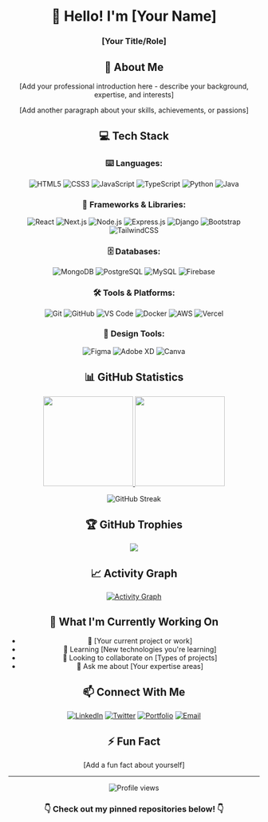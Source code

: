 <div align="center">

# 👋 Hello! I'm [Your Name]

### [Your Title/Role]

<!-- Add a banner image here if you have one -->
<!-- ![Banner](your-banner-url.png) -->

## 📖 About Me

[Add your professional introduction here - describe your background, expertise, and interests]

[Add another paragraph about your skills, achievements, or passions]

## 💻 Tech Stack

### ⌨️ Languages:

![HTML5](https://img.shields.io/badge/html5-%23E34F26.svg?style=for-the-badge&logo=html5&logoColor=white)
![CSS3](https://img.shields.io/badge/css3-%231572B6.svg?style=for-the-badge&logo=css3&logoColor=white)
![JavaScript](https://img.shields.io/badge/javascript-%23323330.svg?style=for-the-badge&logo=javascript&logoColor=%23F7DF1E)
![TypeScript](https://img.shields.io/badge/typescript-%23007ACC.svg?style=for-the-badge&logo=typescript&logoColor=white)
![Python](https://img.shields.io/badge/python-3670A0?style=for-the-badge&logo=python&logoColor=ffdd54)
![Java](https://img.shields.io/badge/java-%23ED8B00.svg?style=for-the-badge&logo=openjdk&logoColor=white)
<!-- Add more languages you use -->

### 📗 Frameworks & Libraries:

![React](https://img.shields.io/badge/react-%2320232a.svg?style=for-the-badge&logo=react&logoColor=%2361DAFB)
![Next.js](https://img.shields.io/badge/Next-black?style=for-the-badge&logo=next.js&logoColor=white)
![Node.js](https://img.shields.io/badge/node.js-6DA55F?style=for-the-badge&logo=node.js&logoColor=white)
![Express.js](https://img.shields.io/badge/express.js-%23404d59.svg?style=for-the-badge&logo=express&logoColor=%2361DAFB)
![Django](https://img.shields.io/badge/django-%23092E20.svg?style=for-the-badge&logo=django&logoColor=white)
![Bootstrap](https://img.shields.io/badge/bootstrap-%238511FA.svg?style=for-the-badge&logo=bootstrap&logoColor=white)
![TailwindCSS](https://img.shields.io/badge/tailwindcss-%2338B2AC.svg?style=for-the-badge&logo=tailwind-css&logoColor=white)
<!-- Add more frameworks -->

### 🗄️ Databases:

![MongoDB](https://img.shields.io/badge/MongoDB-%234ea94b.svg?style=for-the-badge&logo=mongodb&logoColor=white)
![PostgreSQL](https://img.shields.io/badge/postgres-%23316192.svg?style=for-the-badge&logo=postgresql&logoColor=white)
![MySQL](https://img.shields.io/badge/mysql-%2300f.svg?style=for-the-badge&logo=mysql&logoColor=white)
![Firebase](https://img.shields.io/badge/firebase-%23039BE5.svg?style=for-the-badge&logo=firebase)
<!-- Add more databases -->

### 🛠️ Tools & Platforms:

![Git](https://img.shields.io/badge/git-%23F05033.svg?style=for-the-badge&logo=git&logoColor=white)
![GitHub](https://img.shields.io/badge/github-%23121011.svg?style=for-the-badge&logo=github&logoColor=white)
![VS Code](https://img.shields.io/badge/Visual%20Studio%20Code-0078d7.svg?style=for-the-badge&logo=visual-studio-code&logoColor=white)
![Docker](https://img.shields.io/badge/docker-%230db7ed.svg?style=for-the-badge&logo=docker&logoColor=white)
![AWS](https://img.shields.io/badge/AWS-%23FF9900.svg?style=for-the-badge&logo=amazon-aws&logoColor=white)
![Vercel](https://img.shields.io/badge/vercel-%23000000.svg?style=for-the-badge&logo=vercel&logoColor=white)
<!-- Add more tools -->

### 🎨 Design Tools:

![Figma](https://img.shields.io/badge/figma-%23F24E1E.svg?style=for-the-badge&logo=figma&logoColor=white)
![Adobe XD](https://img.shields.io/badge/Adobe%20XD-470137?style=for-the-badge&logo=Adobe%20XD&logoColor=#FF61F6)
![Canva](https://img.shields.io/badge/canva-%2300C4CC.svg?style=for-the-badge&logo=canva&logoColor=white)
<!-- Add more design tools -->

## 📊 GitHub Statistics

<a href="https://github.com/kas021">
  <img height="180em" src="https://github-readme-stats.vercel.app/api?username=kas021&show_icons=true&theme=radical&include_all_commits=true&count_private=true"/>
  <img height="180em" src="https://github-readme-stats.vercel.app/api/top-langs/?username=kas021&layout=compact&langs_count=8&theme=radical"/>
</a>

![GitHub Streak](https://github-readme-streak-stats.herokuapp.com/?user=kas021&theme=radical)

## 🏆 GitHub Trophies

![](https://github-profile-trophy.vercel.app/?username=kas021&theme=radical&no-frame=false&no-bg=false&margin-w=4)

## 📈 Activity Graph

[![Activity Graph](https://github-readme-activity-graph.vercel.app/graph?username=kas021&theme=react-dark)](https://github.com/kas021)

## 💼 What I'm Currently Working On

- 🔭 [Your current project or work]
- 🌱 Learning [New technologies you're learning]
- 👯 Looking to collaborate on [Types of projects]
- 💬 Ask me about [Your expertise areas]

## 📫 Connect With Me

[![LinkedIn](https://img.shields.io/badge/LinkedIn-%230077B5.svg?style=for-the-badge&logo=linkedin&logoColor=white)](your-linkedin-url)
[![Twitter](https://img.shields.io/badge/Twitter-%231DA1F2.svg?style=for-the-badge&logo=Twitter&logoColor=white)](your-twitter-url)
[![Portfolio](https://img.shields.io/badge/Portfolio-%23000000.svg?style=for-the-badge&logo=firefox&logoColor=#FF7139)](your-portfolio-url)
[![Email](https://img.shields.io/badge/Email-D14836?style=for-the-badge&logo=gmail&logoColor=white)](mailto:your-email@example.com)
<!-- Add more social links -->

## ⚡ Fun Fact

[Add a fun fact about yourself]

---

<img src="https://komarev.com/ghpvc/?username=kas021&style=flat-square&color=blue" alt="Profile views"/>

### 👇 Check out my pinned repositories below! 👇

</div>
